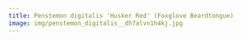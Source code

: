```yaml
---
title: Penstemon digitalis 'Husker Red' (Foxglove Beardtongue)
image: img/penstemon_digitalis__dh7alvn1h4kj.jpg
---
```

